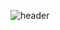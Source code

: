 ![header](https://capsule-render.vercel.app/api?type=waving&color=gradient&height=120&animation=fadeIn&section=footer&text=connection&fontAlign=70&testColor=B2D6FF)
